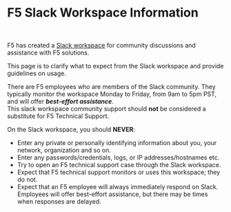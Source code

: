 # F5 Slack Workspace Information

&nbsp;&nbsp;

F5 has created a [Slack workspace](https://f5cloudsolutions.herokuapp.com) for community discussions and assistance with F5 solutions.  

This page is to clarify what to expect from the Slack workspace and provide guidelines on usage.  

There are F5 employees who are members of the Slack community. They typically monitor the workspace Monday to Friday, from 9am to 5pm PST, and will offer ***best-effort assistance***.  
This slack workspace community support should **not** be considered a substitute for F5 Technical Support.  

On the Slack workspace, you should **NEVER**:

- Enter any private or personally identifying information about you, your network, organization and so on.
- Enter any passwords/credentials, logs, or IP addresses/hostnames etc.
- Try to open an F5 technical support case through the Slack workspace.
- Expect that F5 technical support monitors or uses this workspace; they do not.
- Expect that an F5 employee will always immediately respond on Slack. Employees will offer best-effort assistance, but there may be times when responses are delayed.
